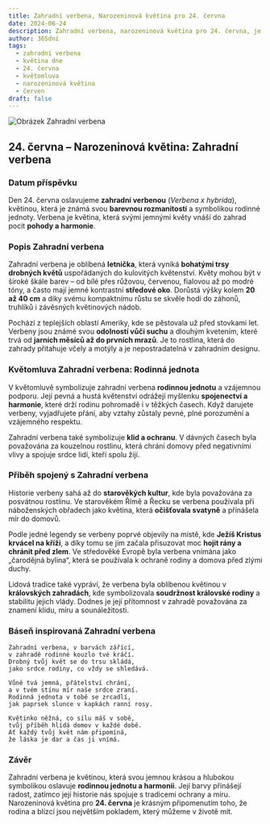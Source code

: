 ```yaml
---
title: Zahradní verbena, Narozeninová květina pro 24. června
date: 2024-06-24
description: Zahradní verbena, narozeninová květina pro 24. června, je symbolem Rodinná jednota. Objevte její jedinečný význam, fascinující příběhy a poezii, která oslavuje její krásu.
author: 365dní
tags:
  - zahradní verbena
  - květina dne
  - 24. června
  - květomluva
  - narozeninová květina
  - červen
draft: false
---
```


![Obrázek Zahradní verbena](https://cdn.pixabay.com/photo/2015/05/07/07/58/flowers-756181_1280.jpg#center)


## 24. června – Narozeninová květina: Zahradní verbena

### Datum příspěvku

Den 24. června oslavujeme **zahradní verbenou** (_Verbena x hybrida_), květinou, která je známá svou **barevnou rozmanitostí** a symbolikou rodinné jednoty. Verbena je květina, která svými jemnými květy vnáší do zahrad pocit **pohody a harmonie**.

### Popis Zahradní verbena

Zahradní verbena je oblíbená **letnička**, která vyniká **bohatými trsy drobných květů** uspořádaných do kulovitých květenství. Květy mohou být v široké škále barev – od bílé přes růžovou, červenou, fialovou až po modré tóny, a často mají jemné kontrastní **středové oko**. Dorůstá výšky kolem **20 až 40 cm** a díky svému kompaktnímu růstu se skvěle hodí do záhonů, truhlíků i závěsných květinových nádob.

Pochází z teplejších oblastí Ameriky, kde se pěstovala už před stovkami let. Verbeny jsou známé svou **odolností vůči suchu** a dlouhým kvetením, které trvá od **jarních měsíců až do prvních mrazů**. Je to rostlina, která do zahrady přitahuje včely a motýly a je nepostradatelná v zahradním designu.

### Květomluva Zahradní verbena: Rodinná jednota

V květomluvě symbolizuje zahradní verbena **rodinnou jednotu** a vzájemnou podporu. Její pevná a hustá květenství odrážejí myšlenku **spojenectví a harmonie**, které drží rodinu pohromadě i v těžkých časech. Když darujete verbeny, vyjadřujete přání, aby vztahy zůstaly pevné, plné porozumění a vzájemného respektu.

Zahradní verbena také symbolizuje **klid a ochranu**. V dávných časech byla považována za kouzelnou rostlinu, která chrání domovy před negativními vlivy a spojuje srdce lidí, kteří spolu žijí.

### Příběh spojený s Zahradní verbena

Historie verbeny sahá až do **starověkých kultur**, kde byla považována za posvátnou rostlinu. Ve starověkém Římě a Řecku se verbena používala při náboženských obřadech jako květina, která **očišťovala svatyně** a přinášela mír do domovů.

Podle jedné legendy se verbeny poprvé objevily na místě, kde **Ježíš Kristus krvácel na kříži**, a díky tomu se jim začala přisuzovat moc **hojit rány a chránit před zlem**. Ve středověké Evropě byla verbena vnímána jako „čarodějná bylina“, která se používala k ochraně rodiny a domova před zlými duchy.

Lidová tradice také vypráví, že verbena byla oblíbenou květinou v **královských zahradách**, kde symbolizovala **soudržnost královské rodiny** a stabilitu jejich vlády. Dodnes je její přítomnost v zahradě považována za znamení klidu, míru a sounáležitosti.

### Báseň inspirovaná Zahradní verbena

```
Zahradní verbena, v barvách zářící,  
v zahradě rodinné kouzlo tvé kráčí.  
Drobný tvůj květ se do trsu skládá,  
jako srdce rodiny, co vždy se shledává.  

Vůně tvá jemná, přátelství chrání,  
a v tvém stínu mír naše srdce zraní.  
Rodinná jednota v tobě se zrcadlí,  
jak paprsek slunce v kapkách ranní rosy.  

Květinko něžná, co sílu máš v sobě,  
tvůj příběh hlídá domov v každé době.  
Ať každý tvůj květ nám připomíná,  
že láska je dar a čas ji vnímá.  
```

### Závěr

Zahradní verbena je květinou, která svou jemnou krásou a hlubokou symbolikou oslavuje **rodinnou jednotu a harmonii**. Její barvy přinášejí radost, zatímco její historie nás spojuje s tradicemi ochrany a míru. Narozeninová květina pro **24. června** je krásným připomenutím toho, že rodina a blízcí jsou největším pokladem, který můžeme v životě mít.